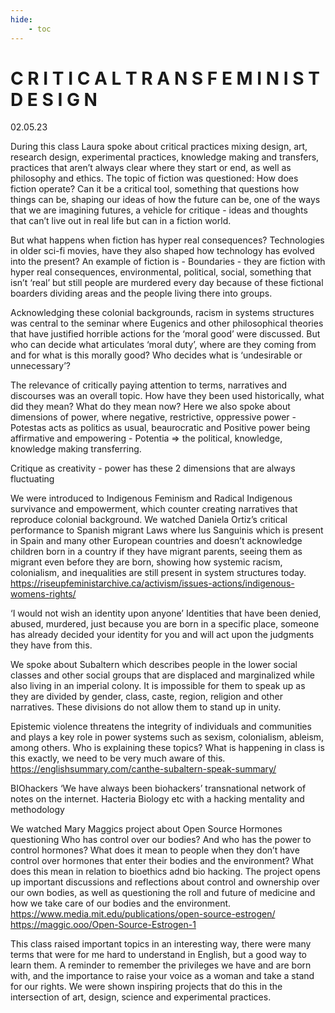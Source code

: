 ```yaml
---
hide:
    - toc
---
```


# C R I T I C A L  T R A N S F E M I N I S T  D E S I G N
02.05.23

During this class Laura spoke about critical practices mixing design, art, research design, experimental practices, knowledge making and transfers, practices that aren’t always clear where they start or end, as well as philosophy and ethics. The topic of fiction was questioned: How does fiction operate? Can it be a critical tool, something that questions how things can be, shaping our ideas of how the future can be, one of the ways that we are imagining futures, a vehicle for critique - ideas and thoughts that can’t live out in real life but can in a fiction world. 

But what happens when fiction has hyper real consequences? Technologies in older sci-fi movies, have they also shaped how technology has evolved into the present? An example of fiction is - Boundaries - they are fiction with hyper real consequences, environmental, political, social, something that isn’t ‘real’ but still people are murdered every day because of these fictional boarders dividing areas and the people living there into groups. 

Acknowledging these colonial backgrounds, racism in systems structures was central to the seminar where Eugenics and other philosophical theories that have justified horrible actions for the ‘moral good’ were discussed. But who can decide what articulates ‘moral duty’, where are they coming from and for what is this morally good? Who decides what is ‘undesirable or unnecessary’?

The relevance of critically paying attention to terms, narratives and discourses was an overall topic. How have they been used historically, what did they mean? What do they mean now? Here we also spoke about dimensions of power, where negative, restrictive, oppressive power - Potestas acts as politics as usual, beaurocratic  and Positive power being affirmative and  empowering - Potentia => the political, knowledge, knowledge making transferring. 

Critique as creativity - power has these 2 dimensions that are always fluctuating

We were introduced to Indigenous Feminism and Radical Indigenous survivance and empowerment, which counter creating narratives that reproduce colonial background. We watched Daniela Ortiz’s critical performance to Spanish migrant Laws where Ius Sanguinis which is present in Spain and many other European countries and doesn’t acknowledge children born in a country if they have migrant parents, seeing them as migrant even before they are born, showing how systemic racism, colonialism, and inequalities are still present in system structures today. https://riseupfeministarchive.ca/activism/issues-actions/indigenous-womens-rights/

‘I would not wish an identity upon anyone’ 
Identities that have been denied, abused, murdered, just because you are born in a specific place, someone has already decided your identity for you and will act upon the judgments they have from this.

We spoke about Subaltern which describes people in the lower social classes and other social groups that are displaced and marginalized while also living in an imperial colony. It is impossible for them to speak up as they are divided by gender, class, caste, region, religion and other narratives. These divisions do not allow them to stand up in unity.  

Epistemic violence threatens the integrity of individuals and communities and plays a key role in power systems such as sexism, colonialism, ableism, among others. Who is explaining these topics? What is happening in class is this exactly, we need to be very much aware of this.
https://englishsummary.com/canthe-subaltern-speak-summary/


BIOhackers ‘We have always been biohackers’ transnational network of notes on the internet. Hacteria
Biology etc with a hacking mentality and methodology  

We watched Mary Maggics project about Open Source Hormones questioning Who has control over our bodies? And who has the power to control hormones? What does it mean to people when they don’t have control over hormones that enter their bodies and the environment? What does this mean in relation to bioethics adnd bio hacking. The project opens up important discussions and reflections about control and ownership over our own bodies, as well as questioning the roll and future of medicine and how we take care of our bodies and the environment. 
https://www.media.mit.edu/publications/open-source-estrogen/
https://maggic.ooo/Open-Source-Estrogen-1

This class raised important topics in an interesting way, there were many terms that were for me hard to understand in English, but a good way to learn them. A reminder to remember the privileges we have and are born with, and the importance to raise your voice as a woman and take a stand for our rights. We were shown inspiring projects that do this in the intersection of art, design, science and experimental practices.  
